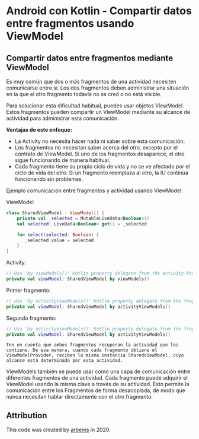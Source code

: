# Android con Kotlin - Compartir datos entre fragmentos usando ViewModel

## Compartir datos entre fragmentos mediante ViewModel

Es muy común que dos o más fragmentos de una actividad necesiten comunicarse entre sí. Los dos fragmentos deben administrar una situación en la que el otro fragmento todavía no se creó o no está visible.

Para solucionar esta dificultad habitual, puedes usar objetos ViewModel. Estos fragmentos pueden compartir un ViewModel mediante su alcance de actividad para administrar esta comunicación.

**Ventajas de este enfoque:**

* La Activity no necesita hacer nada ni saber sobre esta comunicación.
* Los fragmentos no necesitan saber acerca del otro, excepto por el contrato de ViewModel. Si uno de los fragmentos desaparece, el otro sigue funcionando de manera habitual.
* Cada fragmento tiene su propio ciclo de vida y no se ve afectado por el ciclo de vida del otro. Si un fragmento reemplaza al otro, la IU continúa funcionando sin problemas.

Ejemplo comunicación entre fragmentos y actividad usando ViewModel:

ViewModel:
```kotlin
class SharedViewModel : ViewModel() {
    private val _selected = MutableLiveData<Boolean>()
    val selected: LiveData<Boolean> get() = _selected

    fun select(selected: Boolean) {
       _selected.value = selected
    }
}
```   
Activity:
```kotlin
// Usa 'by viewModels()' Kotlin property delegate from the activity-ktx artifact
private val viewModel: SharedViewModel by viewModels()
```

Primer fragmento:
```kotlin
// Usa 'by activityViewModels()' Kotlin property delegate from the fragment-ktx artifact
private val viewModel: SharedViewModel by activityViewModels()
```

Segundo fragmento:
```kotlin
// Usa 'by activityViewModels()' Kotlin property delegate from the fragment-ktx artifact
private val viewModel: SharedViewModel by activityViewModels()
```



`Ten en cuenta que ambos fragmentos recuperan la actividad que los contiene. De esa manera, cuando cada fragmento obtiene el ViewModelProvider, reciben la misma instancia SharedViewModel, cuyo alcance está determinado por esta actividad.`

ViewModels también se puede usar como una capa de comunicación entre diferentes fragmentos de una actividad. Cada fragmento puede adquirir el ViewModel usando la misma clave a través de su actividad. Esto permite la comunicación entre los Fragmentos de forma desacoplada, de modo que nunca necesitan hablar directamente con el otro fragmento.




## Attribution

This code was created by [arbems](https://github.com/arbems) in 2020.